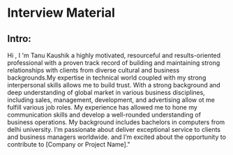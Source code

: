 # Interview Material
 ## Intro:
 Hi , I 'm Tanu Kaushik a highly motivated, resourceful  and results-oriented professional with a proven track record of building and maintaining strong relationships with clients from diverse cultural and business backgrounds.My expertise in technical world coupled with my strong interpersonal skills allows me to build trust.
With a strong background  and deep understanding of global market in various business disciplines, including sales, management, development, and advertising allow ot me fulfill  various job roles.  My experience has allowed me to hone my communication skills and develop a well-rounded understanding of  business operations. My background includes bachelors in computers from delhi university.
I’m passionate about deliver exceptional service to clients and business managers worldwide.  and I’m excited about the opportunity to contribute to [Company or Project Name]."
